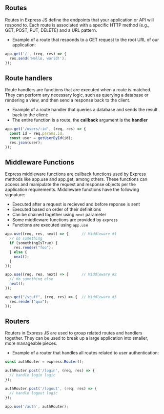 ## Routes

Routes in Express JS define the endpoints that your application or API will respond to. Each route is associated with a specific HTTP method (e.g., GET, POST, PUT, DELETE) and a URL pattern. 

- Example of a route that responds to a GET request to the root URL of our application:

```javascript
app.get('/', (req, res) => {
  res.send('Hello, world!');
});
```

## Route handlers
Route handlers are functions that are executed when a route is matched. They can perform any necessary logic, such as querying a database or rendering a view, and then send a response back to the client.
- Example of a route handler that queries a database and sends the result back to the client:
- The entire function is a route, the **callback** argument is the **handler**
```javascript
app.get('/users/:id', (req, res) => {
  const id = req.params.id;
  const user = getUserById(id);
  res.json(user);
});
```

## Middleware Functions
Express middleware functions are callback functions used by Express methods like app.use and app.get, among others. These functions can access and manipulate the request and response objects per the application requirements. Middleware functions have the following signature:
- Executed after a request is recieved and before reponse is sent
- Executed based on order of their definitions
- Can be chained together using `next` parameter
- Some middleware functions are provided by `express`
- Functions are executed using `app.use`
```javascript
app.use((req, res, next) => {      // Middleware #1
  // do something
  if (somethingIsTrue) {
    res.render("foo");
  } else {
    next();
  }
});

app.use((req, res, next) => {      // Middleware #2
  // do something else
  next();
});

app.get("/stuff", (req, res) => {  // Middleware #3
  res.render("qux");
});
```

## Routers
Routers in Express JS are used to group related routes and handlers together. They can be used to break up a large application into smaller, more manageable pieces.
- Example of a router that handles all routes related to user authentication:
```javascript
const authRouter = express.Router();

authRouter.post('/login', (req, res) => {
  // handle login logic
});

authRouter.post('/logout', (req, res) => {
  // handle logout logic
});

app.use('/auth', authRouter);
```
